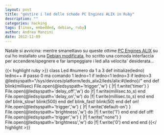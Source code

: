 ```yaml
---
layout: post
title: "gestire i led delle schede PC Engines ALIX in Ruby"
description: ""
categories: hacking
tags: [linux, embedded, debian, ruby]
author: Andrea Manzini
date: 2012-11-09
---
```


Natale si avvicina: mentre smanettavo su queste ottime [PC Engines ALIX](http://pcengines.ch/alix.htm) su cui ho installato una [Debian modificata](http://code.google.com/p/debian-for-alix/),
ho scritto una comoda interfaccia per accendere/spegnere e far lampeggiare i led alla velocita' desiderata...

{{< highlight ruby >}}
class Led
  #numero da 1 a 3
  def initialize(ledno)
    ledno++ # passo 0 ma comando 1
    ledno=1 if ledno<1
    ledno=3 if ledno>3
    @ledsyspath="/sys/devices/platform/leds_alix2/leds/alix:#{ledno}/"
  end
  def blink(millisec)
    File.open(@ledsyspath+'trigger','w') { |f| f.write('timer') }
    File.open(@ledsyspath+'delay_off','w') do |f|
      f.write(millisec.to_s)
    end
    File.open(@ledsyspath+'delay_on','w') do |f|
      f.write(millisec.to_s)
    end
  end
  def blink_slow!
    blink(500)
  end
  def blink_fast!
    blink(50)
  end
  def on!
    File.open(@ledsyspath+'trigger','w') { |f| f.write('default-on') }
    File.open(@ledsyspath+'brightness','w') do |f|
      f.write('1')
    end
  end
  def off!
    File.open(@ledsyspath+'trigger','w') { |f| f.write("none") }
    File.open(@ledsyspath+'brightness','w') do |f|
      f.write('0')
    end
  end
end 
{{</ highlight >}}
